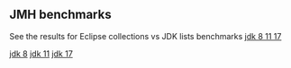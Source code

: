 ## JMH benchmarks

See the results for Eclipse collections vs JDK lists benchmarks 
[jdk 8 11 17](https://jmh.morethan.io/?sources=https://raw.githubusercontent.com/ozkanpakdil/java-benchmarks/develop/results/jmh-result-17.0.5.json,https://raw.githubusercontent.com/ozkanpakdil/java-benchmarks/develop/results/jmh-result-11.0.17.json,https://raw.githubusercontent.com/ozkanpakdil/java-benchmarks/develop/results/jmh-result-1.8.0_352.json) 

[jdk 8](https://jmh.morethan.io/?sources=https://raw.githubusercontent.com/ozkanpakdil/java-benchmarks/develop/results/jmh-result-1.8.0_352.json) 
[jdk 11](https://jmh.morethan.io/?sources=https://raw.githubusercontent.com/ozkanpakdil/java-benchmarks/develop/results/jmh-result-11.0.17.json) 
[jdk 17](https://jmh.morethan.io/?sources=https://raw.githubusercontent.com/ozkanpakdil/java-benchmarks/develop/results/jmh-result-17.0.5.json) 
